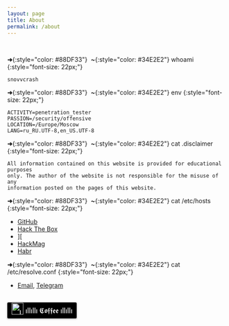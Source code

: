 ```yaml
---
layout: page
title: About
permalink: /about
---
```


<script src="https://www.hackthebox.eu/badge/51037"></script>
<br>

**➜**{:style="color: #88DF33"}  **~**{:style="color: #34E2E2"} whoami
{:style="font-size: 22px;"}

```
snovvcrash
```

**➜**{:style="color: #88DF33"}  **~**{:style="color: #34E2E2"} env
{:style="font-size: 22px;"}

```
ACTIVITY=penetration_tester
PASSION=/security/offensive
LOCATION=/Europe/Moscow
LANG=ru_RU.UTF-8,en_US.UTF-8
```

**➜**{:style="color: #88DF33"}  **~**{:style="color: #34E2E2"} cat .disclaimer
{:style="font-size: 22px;"}

```
All information contained on this website is provided for educational purposes
only. The author of the website is not responsible for the misuse of any
information posted on the pages of this website.
```

**➜**{:style="color: #88DF33"}  **~**{:style="color: #34E2E2"} cat /etc/hosts
{:style="font-size: 22px;"}

* [GitHub](https://github.com/snovvcrash)
* [Hack The Box](https://www.hackthebox.eu/profile/51037)
* [\]\[](https://xakep.ru/author/snovvcrash/)
* [HackMag](https://hackmag.com/author/snovvcrash/)
* [Habr](https://habr.com/users/snovvcrash/posts)

**➜**{:style="color: #88DF33"}  **~**{:style="color: #34E2E2"} cat /etc/resolve.conf
{:style="font-size: 22px;"}

* [Email](javascript:window.open('mailto:'+['snovvcrash','protonmail.ch'].join('@'))), [Telegram](https://t.me/snovvcrash)

<br>
<style>.bmc-button img{width: 27px !important;margin-bottom: 1px !important;box-shadow: none !important;border: none !important;vertical-align: middle !important;}.bmc-button{line-height: 36px !important;height:37px !important;text-decoration: none !important;display:inline-flex !important;color:#ffffff !important;background-color:#000000 !important;border-radius: 3px !important;border: 1px solid transparent !important;padding: 0px 9px !important;font-size: 17px !important;letter-spacing:-0.08px !important;box-shadow: 0px 1px 2px rgba(190, 190, 190, 0.5) !important;-webkit-box-shadow: 0px 1px 2px 2px rgba(190, 190, 190, 0.5) !important;margin: 0 auto !important;font-family:'Lato', sans-serif !important;-webkit-box-sizing: border-box !important;box-sizing: border-box !important;-o-transition: 0.3s all linear !important;-webkit-transition: 0.3s all linear !important;-moz-transition: 0.3s all linear !important;-ms-transition: 0.3s all linear !important;transition: 0.3s all linear !important;}.bmc-button:hover, .bmc-button:active, .bmc-button:focus {-webkit-box-shadow: 0px 1px 2px 2px rgba(190, 190, 190, 0.5) !important;text-decoration: none !important;box-shadow: 0px 1px 2px 2px rgba(190, 190, 190, 0.5) !important;opacity: 0.85 !important;color:#ffffff !important;}</style><link href="https://fonts.googleapis.com/css?family=Lato&subset=latin,latin-ext" rel="stylesheet"><a class="bmc-button" target="_blank" href="https://www.buymeacoffee.com/snovvcrash"><img src="https://www.buymeacoffee.com/assets/img/BMC-btn-logo.svg" alt="ıllıllı 𝕮𝖔𝖋𝖋𝖊𝖊 ıllıllı"><span style="margin-left:5px">ıllıllı 𝕮𝖔𝖋𝖋𝖊𝖊 ıllıllı</span></a>

